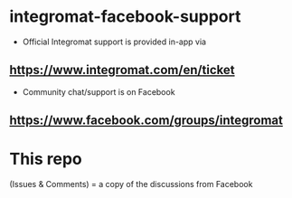 # integromat-facebook-support

* Official Integromat support is provided in-app via 
## https://www.integromat.com/en/ticket

* Community chat/support is on Facebook
## https://www.facebook.com/groups/integromat


# This repo 
(Issues & Comments) = a copy of the discussions from Facebook
